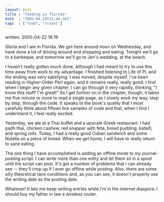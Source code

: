 ```yaml
---
layout: post
title : "fooding in florida"
date  : "2005-04-24T23:44:36Z"
tags  : ["food", "travel"]
---
```

written: 2005-04-22 18:19

Gloria and I are in Florida.  We got here around noon on Wednesday, and have done a lot of driving around and shopping and eating.  Tonight we'll go to a barbeque, and tomorrow we'll go to Jen's wedding, at the beach.

I haven't really gotten much done, although I had meant to try to use this time away from work to my advantage.  I finished listening to Life of Pi, and the ending was very satisfying.  I was moved, despite myself.  I've been reading in Higher-Order Perl again, and it remains really, really good.  I find when I begin any given chapter, I can go through it very rapidly, thinking, "I know this stuff!  I'm great!"  As I get further on in the chapter, though, it takes me five minute or more to read a single page, as I slowly work my way, step by step, through the code.  It speaks to the book's quality that I must carefully think about fifteen line samples of code and that, when I find I understand it, I feel really excited.

Yesterday, we ate at a Thai buffet and a upscale Greek restaurant.  I had padh thai, chicken cashew, red snapper with feta, bread pudding, kataifi, and spring rolls.  Today, I had a really good Cuban sandwich and some Nutella on a piece of bread.  When we get home, I will have to really return to sane eating.

The one thing I have accomplished is adding an offline mode to my journal-posting script.  I can write more than one entry and let them sit in a spool until the script can post.  It's got a number of problems that I can already see -- they'll crop up if I ever go offline while posting.  Also, there are some silly theoretical race conditions and, as you can see, it doesn't properly use the writing date as the posting date.

Whatever!  It lets me keep writing entries while I'm in the internet diaspora. I should buy my father in law a wireless router. 
